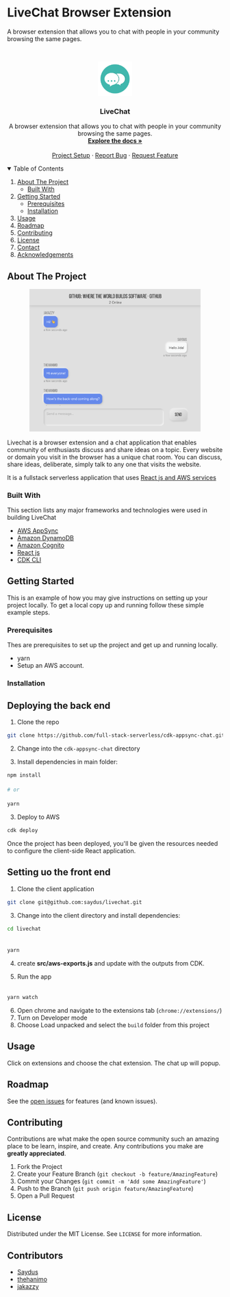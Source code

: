 # LiveChat Browser Extension

A browser extension that allows you to chat with people in your community browsing the same pages.

<br />
<p align="center">
  <a href="https://github.com/othneildrew/Best-README-Template">
    <img src="images/logo.png" alt="Logo" width="80" height="80">
  </a>

  <h3 align="center">LiveChat</h3>

  <p align="center">
    A browser extension that allows you to chat with people in your community browsing the same pages.
    <br />
    <a href="https://github.com/saydus/livechat#livechat"><strong>Explore the docs »</strong></a>
    <br />
    <br />
    <a href="https://github.com/saydus/livechat#usage">Project Setup</a>
    ·
    <a href="https://github.com/saydus/livechat/issues">Report Bug</a>
    ·
    <a href="https://github.com/saydus/livechat/issues">Request Feature</a>
  </p>
</p>

<!-- TABLE OF CONTENTS -->
<details open="open">
  <summary>Table of Contents</summary>
  <ol>
    <li>
      <a href="#about-the-project">About The Project</a>
      <ul>
        <li><a href="#built-with">Built With</a></li>
      </ul>
    </li>
    <li>
      <a href="#getting-started">Getting Started</a>
      <ul>
        <li><a href="#prerequisites">Prerequisites</a></li>
        <li><a href="#installation">Installation</a></li>
      </ul>
    </li>
    <li><a href="#usage">Usage</a></li>
    <li><a href="#roadmap">Roadmap</a></li>
    <li><a href="#contributing">Contributing</a></li>
    <li><a href="#license">License</a></li>
    <li><a href="#contact">Contact</a></li>
    <li><a href="#acknowledgements">Acknowledgements</a></li>
  </ol>
</details>

<!-- ABOUT THE PROJECT -->

## About The Project
<p align="center">
  <img src="images/chatUI.png" alt="Screenshot" width="400px">
</p>

Livechat is a browser extension and a chat application that enables community of enthusiasts discuss and share ideas on a topic. Every website or domain you visit in the browser has a unique chat room. You can discuss, share ideas, deliberate, simply talk to any one that visits the website.

It is a fullstack serverless application that uses [React js and AWS services](https://github.com/saydus/livechat#builtwith)

### Built With

This section lists any major frameworks and technologies were used in building LiveChat

- [AWS AppSync](https://aws.amazon.com/appsync/)
- [Amazon DynamoDB](https://aws.amazon.com/dynamodb/)
- [Amazon Cognito](https://aws.amazon.com/cognito/)
- [React js](https://reactjs.org/)
- [CDK CLI](https://docs.aws.amazon.com/cdk/latest/guide/cli.html)

## Getting Started

This is an example of how you may give instructions on setting up your project locally.
To get a local copy up and running follow these simple example steps.

### Prerequisites

Thes are prerequisites to set up the project and get up and running locally.

- yarn
- Setup an AWS account.

### Installation

## Deploying the back end

1. Clone the repo

```sh
git clone https://github.com/full-stack-serverless/cdk-appsync-chat.git
```

2. Change into the `cdk-appsync-chat` directory

3. Install dependencies in main folder:

```sh
npm install

# or

yarn
```

3. Deploy to AWS

```sh
cdk deploy
```

Once the project has been deployed, you'll be given the resources needed to configure the client-side React application.

## Setting uo the front end

1. Clone the client application

```sh
git clone git@github.com:saydus/livechat.git
```

3. Change into the client directory and install dependencies:

```sh
cd livechat


yarn
```

4. create **src/aws-exports.js** and update with the outputs from CDK.

5. Run the app

```sh

yarn watch
```

6. Open chrome and navigate to the extensions tab (`chrome://extensions/`)
7. Turn on Developer mode
8. Choose Load unpacked and select the `build` folder from this project

<!-- USAGE EXAMPLES -->

## Usage

Click on extensions and choose the chat extension. The chat up will popup.

<!-- ROADMAP -->

## Roadmap

See the [open issues](https://github.com/saydus/livechat/issues) for features (and known issues).

<!-- CONTRIBUTING -->

## Contributing

Contributions are what make the open source community such an amazing place to be learn, inspire, and create. Any contributions you make are **greatly appreciated**.

1. Fork the Project
2. Create your Feature Branch (`git checkout -b feature/AmazingFeature`)
3. Commit your Changes (`git commit -m 'Add some AmazingFeature'`)
4. Push to the Branch (`git push origin feature/AmazingFeature`)
5. Open a Pull Request

<!-- LICENSE -->

## License

Distributed under the MIT License. See `LICENSE` for more information.

<!-- CONTACT -->

## Contributors

- [Saydus](https://github.com/saydus)
- [thehanimo](https://github.com/thehanimo)
- [jakazzy](https://github.com/jakazzy)

```

```
